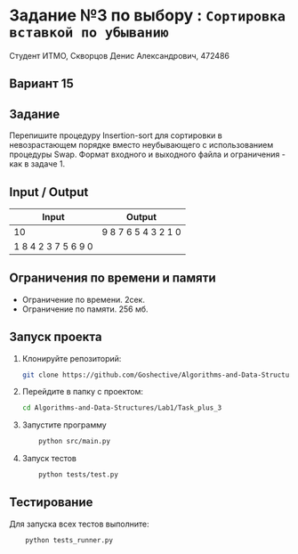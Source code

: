 # Задание №3 по выбору : `Сортировка вставкой по убыванию`
Студент ИТМО,  Скворцов Денис Александрович, 472486

## Вариант 15

## Задание 
Перепишите процедуру Insertion-sort для сортировки в невозрастающем порядке вместо неубывающего с использованием процедуры Swap. Формат входного и выходного файла и ограничения - как в задаче 1.


## Input / Output 

| Input    | Output |
|----------|----------|
| 10        |9 8 7 6 5 4 3 2 1 0|
| 1 8 4 2 3 7 5 6 9 0| |

## Ограничения по времени и памяти

- Ограничение по времени. 2сек.
- Ограничение по памяти. 256 мб.


## Запуск проекта
1. Клонируйте репозиторий:
   ```bash
   git clone https://github.com/Goshective/Algorithms-and-Data-Structures
   ```
2. Перейдите в папку с проектом:
   ```bash
   cd Algorithms-and-Data-Structures/Lab1/Task_plus_3
   ```

3. Запустите программу
    ```bash
        python src/main.py
    ```

4. Запуск тестов
    ```bash
        python tests/test.py
    ```

## Тестирование
Для запуска всех тестов выполните:
```bash
    python tests_runner.py
```